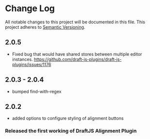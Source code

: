 # Change Log

All notable changes to this project will be documented in this file.
This project adheres to [Semantic Versioning](http://semver.org/).

## 2.0.5
- Fixed bug that would have shared stores between multiple editor instances. https://github.com/draft-js-plugins/draft-js-plugins/issues/1176

## 2.0.3 - 2.0.4
- bumped find-with-regex

## 2.0.2
- added options to configure styling of alignment buttons

### Released the first working of DraftJS Alignment Plugin
